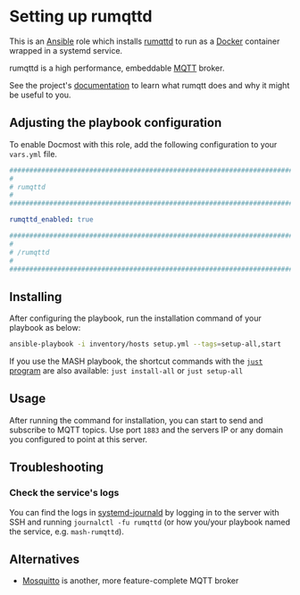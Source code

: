 <!--
SPDX-FileCopyrightText: 2020 - 2024 MDAD project contributors
SPDX-FileCopyrightText: 2020 - 2024 Slavi Pantaleev
SPDX-FileCopyrightText: 2020 Aaron Raimist
SPDX-FileCopyrightText: 2020 Chris van Dijk
SPDX-FileCopyrightText: 2020 Dominik Zajac
SPDX-FileCopyrightText: 2020 Mickaël Cornière
SPDX-FileCopyrightText: 2022 François Darveau
SPDX-FileCopyrightText: 2022 Julian Foad
SPDX-FileCopyrightText: 2022 Warren Bailey
SPDX-FileCopyrightText: 2023 Antonis Christofides
SPDX-FileCopyrightText: 2023 Felix Stupp
SPDX-FileCopyrightText: 2023 Julian-Samuel Gebühr
SPDX-FileCopyrightText: 2023 Pierre 'McFly' Marty
SPDX-FileCopyrightText: 2024 - 2025 Suguru Hirahara

SPDX-License-Identifier: AGPL-3.0-or-later
-->

# Setting up rumqttd

This is an [Ansible](https://www.ansible.com/) role which installs [rumqttd](https://github.com/bytebeamio/rumqtt) to run as a [Docker](https://www.docker.com/) container wrapped in a systemd service.

rumqttd is a high performance, embeddable [MQTT](https://en.wikipedia.org/wiki/MQTT) broker.

See the project's [documentation](https://github.com/bytebeamio/rumqtt/blob/main/README.md) to learn what rumqtt does and why it might be useful to you.

## Adjusting the playbook configuration

To enable Docmost with this role, add the following configuration to your `vars.yml` file.

```yaml
########################################################################
#                                                                      #
# rumqttd                                                              #
#                                                                      #
########################################################################

rumqttd_enabled: true

########################################################################
#                                                                      #
# /rumqttd                                                             #
#                                                                      #
########################################################################
```

## Installing

After configuring the playbook, run the installation command of your playbook as below:

```sh
ansible-playbook -i inventory/hosts setup.yml --tags=setup-all,start
```

If you use the MASH playbook, the shortcut commands with the [`just` program](https://github.com/mother-of-all-self-hosting/mash-playbook/blob/main/docs/just.md) are also available: `just install-all` or `just setup-all`

## Usage

After running the command for installation, you can start to send and subscribe to MQTT topics. Use port `1883` and the servers IP or any domain you configured to point at this server.

## Troubleshooting

### Check the service's logs

You can find the logs in [systemd-journald](https://www.freedesktop.org/software/systemd/man/systemd-journald.service.html) by logging in to the server with SSH and running `journalctl -fu rumqttd` (or how you/your playbook named the service, e.g. `mash-rumqttd`).

## Alternatives

* [Mosquitto](mosquitto.md) is another, more feature-complete MQTT broker
